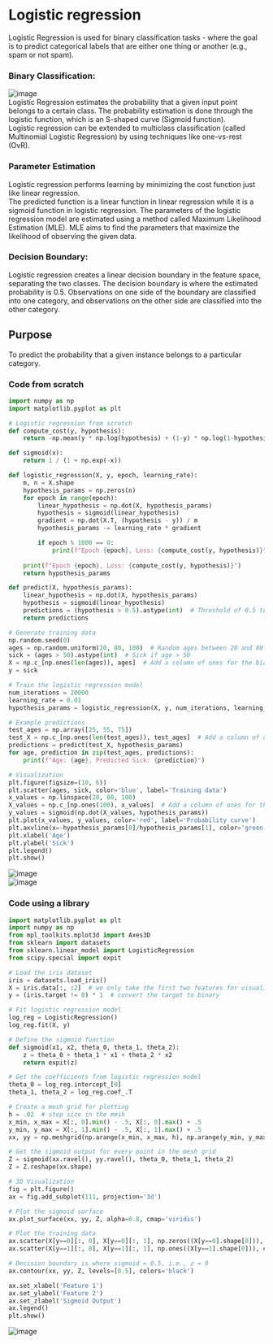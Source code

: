 # Logistic regression
Logistic Regression is used for binary classification tasks - where the goal is to predict categorical labels that are either one thing or another (e.g., spam or not spam).

### Binary Classification:
![image](https://github.com/vacu9708/Machine-learning/assets/67142421/dfa4a74a-15df-441c-9952-a49fbbc5e6e1)<br>
Logistic Regression estimates the probability that a given input point belongs to a certain class. The probability estimation is done through the logistic function, which is an S-shaped curve (Sigmoid function).<br>
Logistic regression can be extended to multiclass classification (called Multinomial Logistic Regression) by using techniques like one-vs-rest (OvR).

### Parameter Estimation
Logistic regression performs learning by minimizing the cost function just like linear regression.<br>
The predicted function is a linear function in linear regression while it is a sigmoid function in logistic regression.
The parameters of the logistic regression model are estimated using a method called Maximum Likelihood Estimation (MLE). MLE aims to find the parameters that maximize the likelihood of observing the given data.

### Decision Boundary:
Logistic regression creates a linear decision boundary in the feature space, separating the two classes. The decision boundary is where the estimated probability is 0.5. Observations on one side of the boundary are classified into one category, and observations on the other side are classified into the other category.

## Purpose
To predict the probability that a given instance belongs to a particular category.

### Code from scratch
~~~python
import numpy as np
import matplotlib.pyplot as plt

# Logistic regression from scratch
def compute_cost(y, hypothesis):
    return -np.mean(y * np.log(hypothesis) + (1-y) * np.log(1-hypothesis))

def sigmoid(x):
    return 1 / (1 + np.exp(-x))

def logistic_regression(X, y, epoch, learning_rate):
    m, n = X.shape
    hypothesis_params = np.zeros(n)
    for epoch in range(epoch):
        linear_hypothesis = np.dot(X, hypothesis_params)
        hypothesis = sigmoid(linear_hypothesis)
        gradient = np.dot(X.T, (hypothesis - y)) / m
        hypothesis_params -= learning_rate * gradient

        if epoch % 1000 == 0:
            print(f"Epoch {epoch}, Loss: {compute_cost(y, hypothesis)}")
            
    print(f"Epoch {epoch}, Loss: {compute_cost(y, hypothesis)}")
    return hypothesis_params

def predict(X, hypothesis_params):
    linear_hypothesis = np.dot(X, hypothesis_params)
    hypothesis = sigmoid(linear_hypothesis)
    predictions = (hypothesis > 0.5).astype(int)  # Threshold of 0.5 to classify as 0 or 1
    return predictions

# Generate training data
np.random.seed(0)
ages = np.random.uniform(20, 80, 100)  # Random ages between 20 and 80
sick = (ages > 50).astype(int)  # Sick if age > 50
X = np.c_[np.ones(len(ages)), ages]  # Add a column of ones for the bias term
y = sick

# Train the logistic regression model
num_iterations = 20000
learning_rate = 0.01
hypothesis_params = logistic_regression(X, y, num_iterations, learning_rate)

# Example predictions
test_ages = np.array([25, 55, 75])
test_X = np.c_[np.ones(len(test_ages)), test_ages]  # Add a column of ones for the bias term
predictions = predict(test_X, hypothesis_params)
for age, prediction in zip(test_ages, predictions):
    print(f"Age: {age}, Predicted Sick: {prediction}")

# Visualization
plt.figure(figsize=(10, 6))
plt.scatter(ages, sick, color='blue', label='Training data')
x_values = np.linspace(20, 80, 100)
X_values = np.c_[np.ones(100), x_values]  # Add a column of ones for the bias term
y_values = sigmoid(np.dot(X_values, hypothesis_params))
plt.plot(x_values, y_values, color='red', label='Probability curve')
plt.axvline(x=-hypothesis_params[0]/hypothesis_params[1], color='green', linestyle='--', label='Decision boundary')
plt.xlabel('Age')
plt.ylabel('Sick')
plt.legend()
plt.show()
~~~
![image](https://github.com/vacu9708/Machine-learning/assets/67142421/fcacd957-95ea-4cad-8f91-f55d062ef0d0)<br>
![image](https://github.com/vacu9708/Machine-learning/assets/67142421/3deafb5a-db94-4b5b-98ce-3607107248e1)

### Code using a library
~~~python
import matplotlib.pyplot as plt
import numpy as np
from mpl_toolkits.mplot3d import Axes3D
from sklearn import datasets
from sklearn.linear_model import LogisticRegression
from scipy.special import expit

# Load the iris dataset
iris = datasets.load_iris()
X = iris.data[:, :2]  # we only take the first two features for visualization
y = (iris.target != 0) * 1  # convert the target to binary

# Fit logistic regression model
log_reg = LogisticRegression()
log_reg.fit(X, y)

# Define the sigmoid function
def sigmoid(x1, x2, theta_0, theta_1, theta_2):
    z = theta_0 + theta_1 * x1 + theta_2 * x2
    return expit(z)

# Get the coefficients from logistic regression model
theta_0 = log_reg.intercept_[0]
theta_1, theta_2 = log_reg.coef_.T

# Create a mesh grid for plotting
h = .02  # step size in the mesh
x_min, x_max = X[:, 0].min() - .5, X[:, 0].max() + .5
y_min, y_max = X[:, 1].min() - .5, X[:, 1].max() + .5
xx, yy = np.meshgrid(np.arange(x_min, x_max, h), np.arange(y_min, y_max, h))

# Get the sigmoid output for every point in the mesh grid
Z = sigmoid(xx.ravel(), yy.ravel(), theta_0, theta_1, theta_2)
Z = Z.reshape(xx.shape)

# 3D Visualization
fig = plt.figure()
ax = fig.add_subplot(111, projection='3d')

# Plot the sigmoid surface
ax.plot_surface(xx, yy, Z, alpha=0.8, cmap='viridis')

# Plot the training data
ax.scatter(X[y==0][:, 0], X[y==0][:, 1], np.zeros((X[y==0].shape[0])), color='red', label='Class 0')
ax.scatter(X[y==1][:, 0], X[y==1][:, 1], np.ones((X[y==1].shape[0])), color='blue', label='Class 1')

# Decision boundary is where sigmoid = 0.5, i.e., z = 0
ax.contour(xx, yy, Z, levels=[0.5], colors='black')

ax.set_xlabel('Feature 1')
ax.set_ylabel('Feature 2')
ax.set_zlabel('Sigmoid Output')
ax.legend()
plt.show()
~~~
![image](https://github.com/vacu9708/Machine-learning/assets/67142421/bbfb5182-2220-4ffa-ba9b-33151aa17f53)
